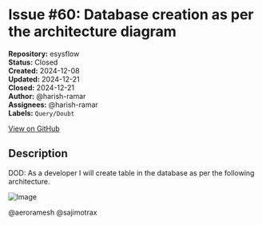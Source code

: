 # Issue #60: Database creation as per the architecture diagram

**Repository:** esysflow  
**Status:** Closed  
**Created:** 2024-12-08  
**Updated:** 2024-12-21  
**Closed:** 2024-12-21  
**Author:** @harish-ramar  
**Assignees:** @harish-ramar  
**Labels:** `Query/Doubt`  

[View on GitHub](https://github.com/Simtestlab/esysflow/issues/60)

## Description

DOD: As a developer I will create table in the database as per the following architecture.

![Image](https://github.com/user-attachments/assets/ea45d4c1-77eb-4e57-8911-f5ccb4a92a4b)

@aeroramesh @sajimotrax 